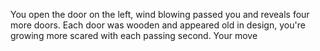 You open the door on the left, wind blowing passed you and reveals four more doors. Each door was wooden and appeared old in design, you're growing more scared with each passing second. Your move